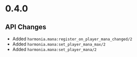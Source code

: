 # 0.4.0

## API Changes

* Added `harmonia.mana:register_on_player_mana_changed/2`
* Added `harmonia.mana:set_player_mana_max/2`
* Added `harmonia.mana:set_player_mana/2`
